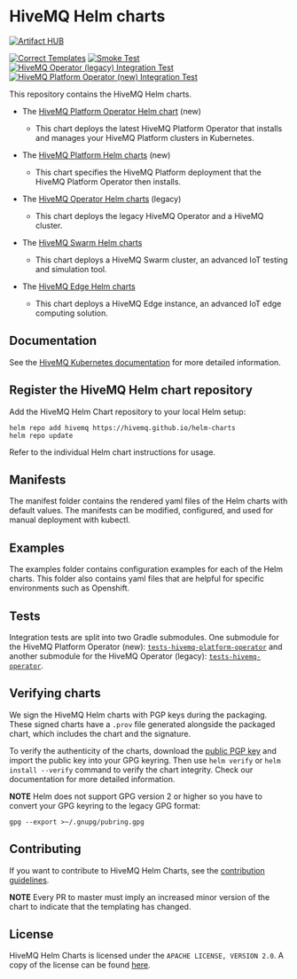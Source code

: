 # HiveMQ Helm charts

[![Artifact HUB](https://img.shields.io/endpoint?url=https://artifacthub.io/badge/repository/hivemq)](https://artifacthub.io/packages/search?repo=hivemq)

[![Correct Templates](https://github.com/hivemq/helm-charts/actions/workflows/verify.yml/badge.svg)](https://github.com/hivemq/helm-charts/actions/workflows/verify.yml) [![Smoke Test](https://github.com/hivemq/helm-charts/actions/workflows/smoke-test.yml/badge.svg)](https://github.com/hivemq/helm-charts/actions/workflows/smoke-test.yml) [![HiveMQ Operator (legacy) Integration Test](https://github.com/hivemq/helm-charts/actions/workflows/hivemq-operator-integration-test.yml/badge.svg?branch=master)](https://github.com/hivemq/helm-charts/actions/workflows/hivemq-operator-integration-test.yml) [![HiveMQ Platform Operator (new) Integration Test](https://github.com/hivemq/helm-charts/actions/workflows/hivemq-platform-operator-integration-test.yml/badge.svg?branch=master)](https://github.com/hivemq/helm-charts/actions/workflows/hivemq-platform-operator-integration-test.yml)

This repository contains the HiveMQ Helm charts.

- The [HiveMQ Platform Operator Helm chart](https://github.com/hivemq/helm-charts/blob/master/charts/hivemq-platform-operator) (new)
  - This chart deploys the latest HiveMQ Platform Operator that installs and manages your HiveMQ Platform clusters in Kubernetes.
  
- The [HiveMQ Platform Helm charts](https://github.com/hivemq/helm-charts/blob/master/charts/hivemq-platform) (new)
  - This chart specifies the HiveMQ Platform deployment that the HiveMQ Platform Operator then installs.  
      
- The [HiveMQ Operator Helm charts](https://github.com/hivemq/helm-charts/blob/master/charts/hivemq-operator) (legacy)
  - This chart deploys the legacy HiveMQ Operator and a HiveMQ cluster.
  
- The [HiveMQ Swarm Helm charts](https://github.com/hivemq/helm-charts/blob/master/charts/hivemq-swarm)
  - This chart deploys a HiveMQ Swarm cluster, an advanced IoT testing and simulation tool.
  
- The [HiveMQ Edge Helm charts](https://github.com/hivemq/helm-charts/blob/master/charts/hivemq-edge)
  - This chart deploys a HiveMQ Edge instance, an advanced IoT edge computing solution.

## Documentation
See the [HiveMQ Kubernetes documentation](https://docs.hivemq.com/hivemq-platform-operator/introduction.html) for more detailed information.


## Register the HiveMQ Helm chart repository

Add the HiveMQ Helm Chart repository to your local Helm setup:

`helm repo add hivemq https://hivemq.github.io/helm-charts`  
`helm repo update`

Refer to the individual Helm chart instructions for usage.

## Manifests

The manifest folder contains the rendered yaml files of the Helm charts with default values. The manifests can be modified, configured, and used for manual deployment with kubectl. 

## Examples

The examples folder contains configuration examples for each of the Helm charts. This folder also contains yaml files that are helpful for specific environments such as Openshift. 

## Tests
Integration tests are split into two Gradle submodules. One submodule for the HiveMQ Platform Operator (new): [`tests-hivemq-platform-operator`](./tests-hivemq-platform-operator) and another submodule for the HiveMQ Operator (legacy): [`tests-hivemq-operator`](./tests-hivemq-operator).

## Verifying charts
We sign the HiveMQ Helm charts with PGP keys during the packaging. These signed charts have a `.prov` file generated alongside the packaged chart, which includes the chart and the signature.

To verify the authenticity of the charts, download the [public PGP key](https://www.hivemq.com/public.pgp) and import the public key into your GPG keyring. Then use `helm verify` or `helm install --verify` command to verify the chart integrity. Check our documentation for more detailed information.

**NOTE** Helm does not support GPG version 2 or higher so you have to convert your GPG keyring to the legacy GPG format:
```shell
gpg --export >~/.gnupg/pubring.gpg
```

## Contributing

If you want to contribute to HiveMQ Helm Charts, see the [contribution guidelines](CONTRIBUTING.md).

**NOTE** Every PR to master must imply an increased minor version of the chart to indicate that the templating has changed.

## License

HiveMQ Helm Charts is licensed under the `APACHE LICENSE, VERSION 2.0`. A copy of the license can be found [here](LICENSE).
